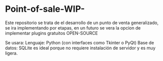 # Point-of-sale-WIP-
Este repositorio se trata de el desarrollo de un punto de venta generalizado, se ira implementando por etapas, en un futuro se vera la opcion de implementar plugins gratuitos OPEN-SOURCE

Se usara:
  Lenguaje: Python (con interfaces como Tkinter o PyQt)
  Base de datos: SQLite es ideal porque no requiere instalación de servidor y es muy ligera.
